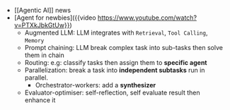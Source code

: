 - [[Agentic AI]] news
- [Agent for newbies]({{video https://www.youtube.com/watch?v=PTXkJbkGtUw}})
	- Augmented LLM: LLM integrates with `Retrieval`, `Tool Calling`, `Memory`
	- Prompt chaining: LLM break complex task into sub-tasks then solve them in chain
	- Routing: e.g: classify tasks then assign them to **specific agent**
	- Parallelization: break a task into **independent subtasks** run in parallel.
		- Orchestrator-workers: add a **synthesizer**
	- Evaluator-optimiser: self-reflection, self evaluate result then enhance it